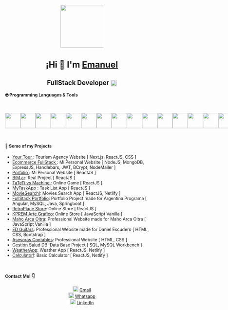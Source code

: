 <div align="center" width="350">
   <img align="center" width="140" src="https://i.ibb.co/fDztxHH/Current.png" />
   <h1 align="center">¡Hi 👋 I'm 
      <a href="https://emanuelescudero.ar" target='_blank' rel='noopener noreferrer'>
         Emanuel
      </a>
      <h2 align="center">FullStack Developer <img align="center" width="20" src="https://i.ibb.co/Xp2KGk3/Programmer.png" /></h2>
   </h1>
   
</div>
      
<h4> 🤓 Programming Languages & Tools </h4>
<br />
<p style="display: flex;">
   <img src='https://i.ibb.co/VH4bp5Y/html.png' style='width: 50px;'/>
   <img src='https://i.ibb.co/mDNKpgM/css.png' style='width: 50px;'/>
   <img src='https://i.ibb.co/TmwQPdB/bootstrap.png' style='width: 50px;'/>
   <img src='https://i.ibb.co/7jV8nQy/sass-icon-130835.png' style='width: 50px;'/>
   <img src='https://i.ibb.co/TW6ChMh/js.png' style='width: 50px;'/>
   <img src='https://i.ibb.co/VNbg3FV/typescript.png' style='width: 50px;'/>
   <img src='https://i.ibb.co/g9ZTmnx/react2.png' style='width: 50px;'/>
   <img src='https://i.ibb.co/rQpw3fM/angular.png' style='width: 50px;'/>
   <img src='https://i.ibb.co/mSRmnRV/mysql.png' style='width: 50px;'/>
   <img src='https://i.ibb.co/5ByKx1H/Git.png' style='width: 50px;'/>
   <img src='https://i.ibb.co/Lh8yP9R/seo.png' style='width: 50px;'/>
   <img src='https://i.ibb.co/zHqNLgF/vsc.png' style='width: 50px;'/>
   <img src='https://i.ibb.co/NpF5Zxf/java.png' style='width: 50px;'/>
   <img src='https://i.ibb.co/JH1kwQB/springboot.png' style='width: 50px;'/>
   <img src='https://i.ibb.co/5v8sq3C/npm2.png' style='width: 50px;'/>
    <img src='https://i.ibb.co/nf2qtnw/ps2.png' style='width: 50px;'/>
    <img src='https://i.ibb.co/bvj9vCw/expressjs.png' style='width: 50px;'/>
    <img src='https://i.ibb.co/NL8wDDB/android-studio-icon.png' style='width: 50px;'/>
    <img src='https://i.ibb.co/M6j18FH/handlebars-js.png' style='width: 50px;'/>
    <img src='https://i.ibb.co/qDXPPZn/figma.png' style='width: 50px;'/>
    <img src='https://i.ibb.co/Qm44LPp/db.png' style='width: 50px;'/>
    <img src='https://i.ibb.co/7XPkx1L/nodejs.png' style='width: 50px;'/>
</p>

<br />
<h4> 📂 Some of my Projects </h4>
<ul>
   <li> <a href='https://yourtour.ar' target='_blank' rel='noopener noreferrer'> Your Tour </a>: Tourism Agency Website [ Next.js, ReactJS, CSS ]</li>
   <li> <a href='https://nodejsecommerce-8f7b.onrender.com' target='_blank' rel='noopener noreferrer'> Ecommerce FullStack </a>: Mi Personal Website [ NodeJS, MongoDB, ExpressJS, Handlebars, JWT, BCrypt, NodeMailer ]</li>
   <li> <a href='https://emanuelescudero.ar' target='_blank' rel='noopener noreferrer'> Porfolio </a>: Mi Personal Website [ ReactJS ]</li>
   <li> <a href='https://bim-ar.vercel.app' target='_blank' rel='noopener noreferrer'> BiM.ar</a>: Real Project [ ReactJS ]</li>
   <li> <a href='https://tateti-vs-machine.netlify.app/' target='_blank' rel='noopener noreferrer'> TaTeTi vs Machine </a>: Online Game [ ReactJS ]</li>
   <li> <a href='https://emanuel-tasks.netlify.app/' target='_blank' rel='noopener noreferrer'> MyTaskApp </a>: Task List App [ ReactJS ]</li>
   <li> <a href='https://emanuel-moviesearch.netlify.app/' rel='noopener noreferrer'> MovieSearch!</a>: Movies Search App [ ReactJS, Netlify ]</li>
   <li> <a href='https://portfoliofrontargprog.web.app/' target='_blank' rel='noopener noreferrer'> FullStack Portfolio</a>: Portfolio Project made for Argentina Programa [ Angular, MySQL, Java, Springboot ]</li>
   <li> <a href='https://retro-place-store.vercel.app/' target='_blank' rel='noopener noreferrer'> RetroPlace Store</a>: Online Store [ ReactJS ]</li>
   <li> <a href='https://escuderoemanuel.github.io/KPREM-ArteGrafico/' target='_blank' rel='noopener noreferrer'> KPREM Arte Gráfico</a>: Online Store [ JavaScript Vanilla ]</li>
   <li> <a href='https://escuderoemanuel.github.io/MahoArcaOltra/' target='_blank' rel='noopener noreferrer'> Maho Arca Oltra</a>: Professional Website made for Maho Arca Oltra [ JavaScript Vanilla ]</li>
   <li> <a href='https://escuderoemanuel.github.io/EDGuitars/' target='_blank' rel='noopener noreferrer'> ED Guitars</a>: Professional Website made for Daniel Escudero [ HTML, CSS, Bootstrap ]</li>
   <li> <a href='https://escuderoemanuel.github.io/FC-AsesorasContables/' rel='noopener noreferrer'> Asesoras Contables</a>: Professional Website [ HTML, CSS ]</li>
   <li> <a href='https://github.com/escuderoemanuel/GestionSaludDB' rel='noopener noreferrer'> Gestión Salud DB</a>: Data Base Project [ SQL, MySQL Workbench ]</li>
  <li> <a href='https://emanuel-weatherapp.netlify.app/' rel='noopener noreferrer'> WeatherApp</a>: Weather App [ ReactJS, Netlify ]</li>
   <li> <a href='https://emanuel-calculator.netlify.app/' rel='noopener noreferrer'> Calculator!</a>: Basic Calculator [ ReactJS, Netlify ]</li>
</ul>

<br />
<h4>Contact Me! 👇</h4>

   <div style="text-align: center; padding: 0;">
   <img src="https://i.ibb.co/2nK1zx0/Gmail-29991.png" style="width: 18px; display: inline-block;">
        <a href="mailto:emanuelescudero.dev@gmail.com" target="_blank" rel="noopener noreferrer" style="display: inline-block;">Gmail</a>
   </div>

   <div style="text-align: center; padding: 0;">
     <img src="https://i.ibb.co/Z6TZgYM/Whatsapp-37229.png" style="width: 18px; display: inline-block;">
        <a href="https://wa.me/5492612061160" target="_blank" rel="noopener noreferrer" style="display: inline-block;">
         Whatsapp
        </a>
   </div>

   <div style="text-align: center; padding: 0;">
     <img src="https://i.ibb.co/w0vvvKQ/linkedin-socialnetwork-17441.png" style="width: 18px; display: inline-block;">
        <a href="https://www.linkedin.com/in/emanuelescudero-dev/" target="_blank" rel="noopener noreferrer" style="display: inline-block;">
         LinkedIn
        </a>
   </div>

   

